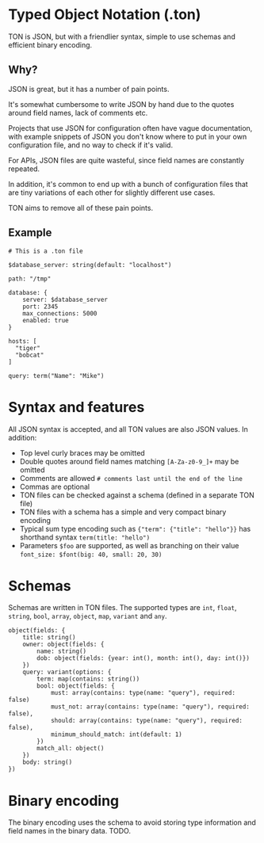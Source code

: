 #  Typed Object Notation (.ton)

TON is JSON, but with a friendlier syntax, simple to use schemas and efficient binary encoding.

## Why?

JSON is great, but it has a number of pain points. 

It's somewhat cumbersome to write JSON by hand due to the quotes around field names, lack of comments etc. 

Projects that use JSON for configuration often have vague documentation, with example snippets of JSON you don't know where to put in your own configuration file, and no way to check if it's valid. 

For APIs, JSON files are quite wasteful, since field names are constantly repeated.

In addition, it's common to end up with a bunch of configuration files that are tiny variations of each other for slightly different use cases.

TON aims to remove all of these pain points.

## Example

    # This is a .ton file

    $database_server: string(default: "localhost")

    path: "/tmp"

    database: {
        server: $database_server
        port: 2345
        max_connections: 5000
        enabled: true
    }

    hosts: [
      "tiger"
      "bobcat"
    ]

    query: term("Name": "Mike")


# Syntax and features

All JSON syntax is accepted, and all TON values are also JSON values. In addition:

 * Top level curly braces may be omitted
 * Double quotes around field names matching `[A-Za-z0-9_]+` may be omitted
 * Comments are allowed `# comments last until the end of the line` 
 * Commas are optional
 * TON files can be checked against a schema (defined in a separate TON file)
 * TON files with a schema has a simple and very compact binary encoding
 * Typical sum type encoding such as `{"term": {"title": "hello"}}` has shorthand syntax `term(title: "hello")`
 * Parameters `$foo` are supported, as well as branching on their value `font_size: $font(big: 40, small: 20, 30)`


# Schemas

Schemas are written in TON files. The supported types are `int`, `float`, `string`, `bool`, `array`, `object`, `map`, `variant` and `any`.

    object(fields: {
        title: string()
        owner: object(fields: {
            name: string()
            dob: object(fields: {year: int(), month: int(), day: int()})
        })
        query: variant(options: {
            term: map(contains: string())
            bool: object(fields: {
                must: array(contains: type(name: "query"), required: false)
                must_not: array(contains: type(name: "query"), required: false),
                should: array(contains: type(name: "query"), required: false),
                minimum_should_match: int(default: 1)
            }) 
            match_all: object()
        })
        body: string()
    })


# Binary encoding

The binary encoding uses the schema to avoid storing type information and field names in the binary data. TODO.
